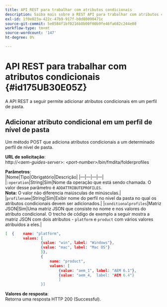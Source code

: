 ```yaml
---
title: API REST para trabalhar com atributos condicionais
description: Saiba mais sobre a REST API para trabalhar com atributos condicionais
exl-id: 1f0e023a-422c-47b9-917f-b0d80090471c
source-git-commit: 5e0584f1bf0216b8b00f00b9fe46fa682c244e08
workflow-type: tm+mt
source-wordcount: '147'
ht-degree: 0%

---
```


# API REST para trabalhar com atributos condicionais {#id175UB30E05Z}

A API REST a seguir permite adicionar atributos condicionais em um perfil de pasta.

## Adicionar atributo condicional em um perfil de nível de pasta

Um método POST que adiciona atributos condicionais a um determinado perfil de nível de pasta.

**URL de solicitação**:\
http://*&lt;aem-guides-server>*: *&lt;port-number>*/bin/fmdita/folderprofiles

**Parâmetros**:\
|Nome|Tipo|Obrigatório|Descrição| |—|—|—|—| |`:operation`|String|Sim|Nome da operação que está sendo chamada. O valor desse parâmetro é ``ADDATTRIBUTEPROFILES``. <br> **Nota:** O valor não diferencia maiúsculas de minúsculas.| |`profilename`|String|Sim|Exibir nome do perfil no nível da pasta no qual os atributos condicionais devem ser adicionados.| |`conditionalprofiles`|Matriz JSON|Sim|Uma matriz JSON que consiste no nome e nos valores do atributo condicional. O trecho de código de exemplo a seguir mostra a matriz JSON com dois atributos - `platform` e `product` com vários valores atribuídos a eles.|

```JSON
[  {    name: "platform",    
        values: [       
                {value: "win", label: "Windows"},       
                {value: "mac", label: "Mac OS"}    
                ]},
                {    
                    name: "product",    
                    values: [      
                        {value: "aem_1", label: "AEM 6.1"},     
                        {value: "aem_4,  label: "AEM 6.4"}  
                        ]  
                }]
```

**Valores de resposta**:\
Retorna uma resposta HTTP 200 \(Successful\).
